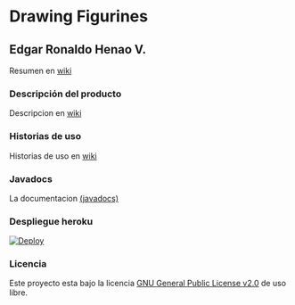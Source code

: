 # Drawing Figurines

## Edgar Ronaldo Henao V.

Resumen en [wiki](https://github.com/ronis97/ProyectoARSW/wiki)

### Descripción del producto

Descripcion en [wiki](https://github.com/ronis97/ProyectoARSW/wiki)

### Historias de uso

Historias de uso en [wiki](https://github.com/ronis97/ProyectoARSW/wiki)

### Javadocs

La documentacion [(javadocs)](https://ronis97.github.io/ProyectoARSW/) 


### Despliegue heroku

[![Deploy](https://www.herokucdn.com/deploy/button.svg)](https://proyectoarsw2022.herokuapp.com)

### Licencia

Este proyecto esta bajo la licencia [GNU General Public License v2.0]() de uso libre. 



